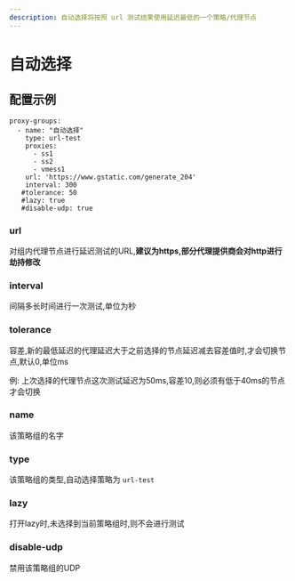 ```yaml
---
description: 自动选择将按照 url 测试结果使用延迟最低的一个策略/代理节点
---
```


# 自动选择

## 配置示例

```
proxy-groups:
  - name: "自动选择"
    type: url-test
    proxies:
      - ss1
      - ss2
      - vmess1
    url: 'https://www.gstatic.com/generate_204'
    interval: 300
   #tolerance: 50
   #lazy: true
   #disable-udp: true
```

### url

对组内代理节点进行延迟测试的URL,**建议为https,部分代理提供商会对http进行劫持修改**

### **interval**

间隔多长时间进行一次测试,单位为秒

### tolerance

容差,新的最低延迟的代理延迟大于之前选择的节点延迟减去容差值时,才会切换节点,默认0,单位ms

例: 上次选择的代理节点这次测试延迟为50ms,容差10,则必须有低于40ms的节点才会切换

### name

该策略组的名字

### type

该策略组的类型,自动选择策略为 `url-test`

### lazy

打开lazy时,未选择到当前策略组时,则不会进行测试

### disable-udp

禁用该策略组的UDP
